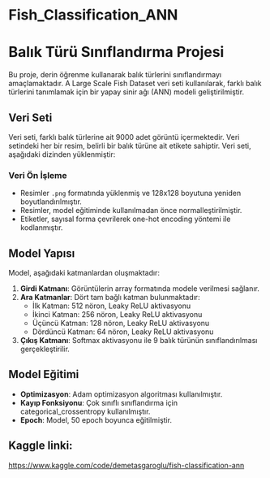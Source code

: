 # Fish_Classification_ANN
# Balık Türü Sınıflandırma Projesi

Bu proje, derin öğrenme kullanarak balık türlerini sınıflandırmayı amaçlamaktadır. A Large Scale Fish Dataset veri seti kullanılarak, farklı balık türlerini tanımlamak için bir yapay sinir ağı (ANN) modeli geliştirilmiştir.

## Veri Seti

Veri seti, farklı balık türlerine ait 9000 adet görüntü içermektedir. Veri setindeki her bir resim, belirli bir balık türüne ait etikete sahiptir. Veri seti, aşağıdaki dizinden yüklenmiştir:


### Veri Ön İşleme

- Resimler `.png` formatında yüklenmiş ve 128x128 boyutuna yeniden boyutlandırılmıştır.
- Resimler, model eğitiminde kullanılmadan önce normalleştirilmiştir.
- Etiketler, sayısal forma çevrilerek one-hot encoding yöntemi ile kodlanmıştır.

## Model Yapısı

Model, aşağıdaki katmanlardan oluşmaktadır:

1. **Girdi Katmanı**: Görüntülerin array formatında modele verilmesi sağlanır.
2. **Ara Katmanlar**: Dört tam bağlı katman bulunmaktadır:
   - İlk Katman: 512 nöron, Leaky ReLU aktivasyonu
   - İkinci Katman: 256 nöron, Leaky ReLU aktivasyonu
   - Üçüncü Katman: 128 nöron, Leaky ReLU aktivasyonu
   - Dördüncü Katman: 64 nöron, Leaky ReLU aktivasyonu
3. **Çıkış Katmanı**: Softmax aktivasyonu ile 9 balık türünün sınıflandırılması gerçekleştirilir.

## Model Eğitimi

- **Optimizasyon**: Adam optimizasyon algoritması kullanılmıştır.
- **Kayıp Fonksiyonu**: Çok sınıflı sınıflandırma için categorical_crossentropy kullanılmıştır.
- **Epoch**: Model, 50 epoch boyunca eğitilmiştir.

## Kaggle linki: 
https://www.kaggle.com/code/demetasgaroglu/fish-classification-ann
